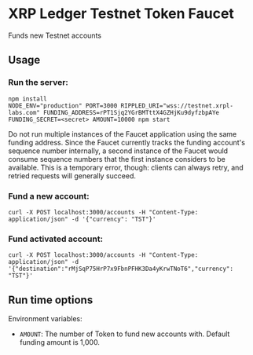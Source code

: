 # XRP Ledger Testnet Token Faucet

Funds new Testnet accounts

## Usage

### Run the server:

````
npm install
NODE_ENV="production" PORT=3000 RIPPLED_URI="wss://testnet.xrpl-labs.com" FUNDING_ADDRESS=rPT1Sjq2YGrBMTttX4GZHjKu9dyfzbpAYe FUNDING_SECRET=<secret> AMOUNT=10000 npm start
````

Do not run multiple instances of the Faucet application using the same funding address. Since the Faucet currently tracks the funding account's sequence number internally, a second instance of the Faucet would consume sequence numbers that the first instance considers to be available. This is a temporary error, though: clients can always retry, and retried requests will generally succeed.

### Fund a new account:

```
curl -X POST localhost:3000/accounts -H "Content-Type: application/json" -d '{"currency": "TST"}'
```

### Fund activated account:

```
curl -X POST localhost:3000/accounts -H "Content-Type: application/json" -d '{"destination":"rMjSqP75HrP7x9FbnPFHK3Da4yKrwTNoT6","currency": "TST"}'
```
## Run time options

Environment variables:

- `AMOUNT`: The number of Token to fund new accounts with. Default funding amount is 1,000.

